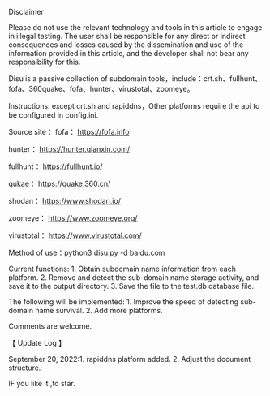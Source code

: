 Disclaimer

Please do not use the relevant technology and tools in this article to engage in illegal testing. The user shall be responsible for any direct or indirect consequences and losses caused by the dissemination and use of the information provided in this article, and the developer shall not bear any responsibility for this.

Disu is a passive collection of subdomain tools，include：crt.sh、fullhunt、fofa、360quake、fofa、hunter、virustotal、zoomeye。

Instructions: except crt.sh and rapiddns，Other platforms require the api to be configured in config.ini.

Source site： 
fofa： https://fofa.info

hunter： https://hunter.qianxin.com/

fullhunt： https://fullhunt.io/

qukae： https://quake.360.cn/

shodan： https://www.shodan.io/

zoomeye： https://www.zoomeye.org/

virustotal： https://www.virustotal.com/


Method of use：python3 disu.py -d baidu.com


Current functions: 1. Obtain subdomain name information from each platform. 2. Remove and detect the sub-domain name storage activity, and save it to the output directory. 3. Save the file to the test.db database file.

The following will be implemented: 1. Improve the speed of detecting sub-domain name survival. 2. Add more platforms.


Comments are welcome.

【 Update Log 】



September 20, 2022:1. rapiddns platform added. 2. Adjust the document structure.


IF you like it ,to star.